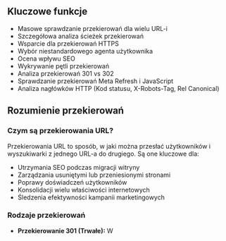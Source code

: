 ## Kluczowe funkcje

- Masowe sprawdzanie przekierowań dla wielu URL-i
- Szczegółowa analiza ścieżek przekierowań
- Wsparcie dla przekierowań HTTPS
- Wybór niestandardowego agenta użytkownika
- Ocena wpływu SEO
- Wykrywanie pętli przekierowań
- Analiza przekierowań 301 vs 302
- Sprawdzanie przekierowań Meta Refresh i JavaScript
- Analiza nagłówków HTTP (Kod statusu, X-Robots-Tag, Rel Canonical)

## Rozumienie przekierowań

### Czym są przekierowania URL?

Przekierowania URL to sposób, w jaki można przesłać użytkowników i wyszukiwarki z jednego URL-a do drugiego. Są one kluczowe dla:

- Utrzymania SEO podczas migracji witryny
- Zarządzania usuniętymi lub przeniesionymi stronami
- Poprawy doświadczeń użytkowników
- Konsolidacji wielu właściwości internetowych
- Śledzenia efektywności kampanii marketingowych

### Rodzaje przekierowań

- **Przekierowanie 301 (Trwałe):** W
